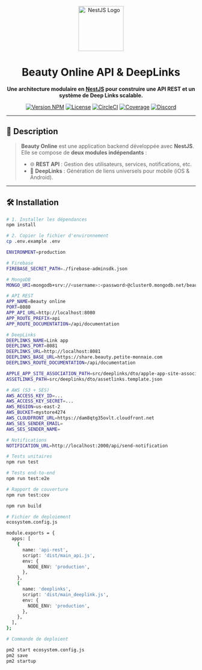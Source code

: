 <p align="center">
  <a href="https://nestjs.com/" target="_blank">
    <img src="https://nestjs.com/img/logo-small.svg" width="120" alt="NestJS Logo">
  </a>
</p>

<h1 align="center">Beauty Online API & DeepLinks</h1>

<p align="center">
  <strong>Une architecture modulaire en <a href="https://nestjs.com" target="_blank">NestJS</a> pour construire une API REST et un système de Deep Links scalable.</strong>
</p>

<p align="center">
  <a href="https://www.npmjs.com/package/@nestjs/core" target="_blank"><img src="https://img.shields.io/npm/v/@nestjs/core.svg" alt="Version NPM"></a>
  <a href="https://github.com/nestjs/nest/blob/master/LICENSE" target="_blank"><img src="https://img.shields.io/npm/l/@nestjs/core.svg" alt="License"></a>
  <a href="https://circleci.com/gh/nestjs/nest" target="_blank"><img src="https://img.shields.io/circleci/build/github/nestjs/nest/master" alt="CircleCI"></a>
  <a href="https://coveralls.io/github/nestjs/nest?branch=master" target="_blank"><img src="https://coveralls.io/repos/github/nestjs/nest/badge.svg?branch=master" alt="Coverage"></a>
  <a href="https://discord.gg/G7Qnnhy" target="_blank"><img src="https://img.shields.io/badge/discord-online-brightgreen.svg" alt="Discord"></a>
</p>

---

## 🧩 Description

> **Beauty Online** est une application backend développée avec **NestJS**.  
> Elle se compose de **deux modules indépendants** :
>
> - 🌐 **REST API** : Gestion des utilisateurs, services, notifications, etc.
> - 🔗 **DeepLinks** : Génération de liens universels pour mobile (iOS & Android).

---

## 🛠️ Installation

```bash
# 1. Installer les dépendances
npm install

# 2. Copier le fichier d'environnement
cp .env.example .env

ENVIRONMENT=production

# Firebase
FIREBASE_SECRET_PATH=./firebase-adminsdk.json

# MongoDB
MONGO_URI=mongodb+srv://<username>:<password>@cluster0.mongodb.net/beauty_online

# API REST
APP_NAME=Beauty online
PORT=8080
APP_API_URL=http://localhost:8080
APP_ROUTE_PREFIX=api
APP_ROUTE_DOCUMENTATION=/api/documentation

# DeepLinks
DEEPLINKS_NAME=Link app
DEEPLINKS_PORT=8081
DEEPLINKS_URL=http://localhost:8081
DEEPLINKS_BASE_URL=https://share.beauty.petite-monnaie.com
DEEPLINKS_ROUTE_DOCUMENTATION=/api/documentation

APPLE_APP_SITE_ASSOCIATION_PATH=src/deeplinks/dto/apple-app-site-association.template.json
ASSETLINKS_PATH=src/deeplinks/dto/assetlinks.template.json

# AWS (S3 + SES)
AWS_ACCESS_KEY_ID=...
AWS_ACCESS_KEY_SECRET=...
AWS_REGION=us-east-2
AWS_BUCKET=mystore4274
AWS_CLOUDFRONT_URL=https://dam8qtg35ovlt.cloudfront.net
AWS_SES_SENDER_EMAIL=
AWS_SES_SENDER_NAME=

# Notifications
NOTIFICATION_URL=http://localhost:2000/api/send-notification

# Tests unitaires
npm run test

# Tests end-to-end
npm run test:e2e

# Rapport de couverture
npm run test:cov

npm run build

# Fichier de deploiement
ecosystem.config.js

module.exports = {
  apps: [
    {
      name: 'api-rest',
      script: 'dist/main_api.js',
      env: {
        NODE_ENV: 'production',
      },
    },
    {
      name: 'deeplinks',
      script: 'dist/main_deeplink.js',
      env: {
        NODE_ENV: 'production',
      },
    },
  ],
};

# Commande de deploient

pm2 start ecosystem.config.js
pm2 save
pm2 startup
```
